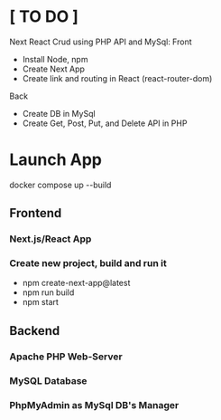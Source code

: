 # [ TO DO ] 
Next React Crud using PHP API and MySql:
Front
 - Install Node, npm
 - Create Next App
 - Create link and routing in React (react-router-dom)

 Back
 - Create DB in MySql
 - Create Get, Post, Put, and Delete API in PHP

# Launch App
docker compose up --build

## Frontend
### Next.js/React App
### Create new project, build and run it
 - npm create-next-app@latest
 - npm run build
 - npm start

## Backend
### Apache PHP Web-Server

### MySQL Database

### PhpMyAdmin as MySql DB's Manager
